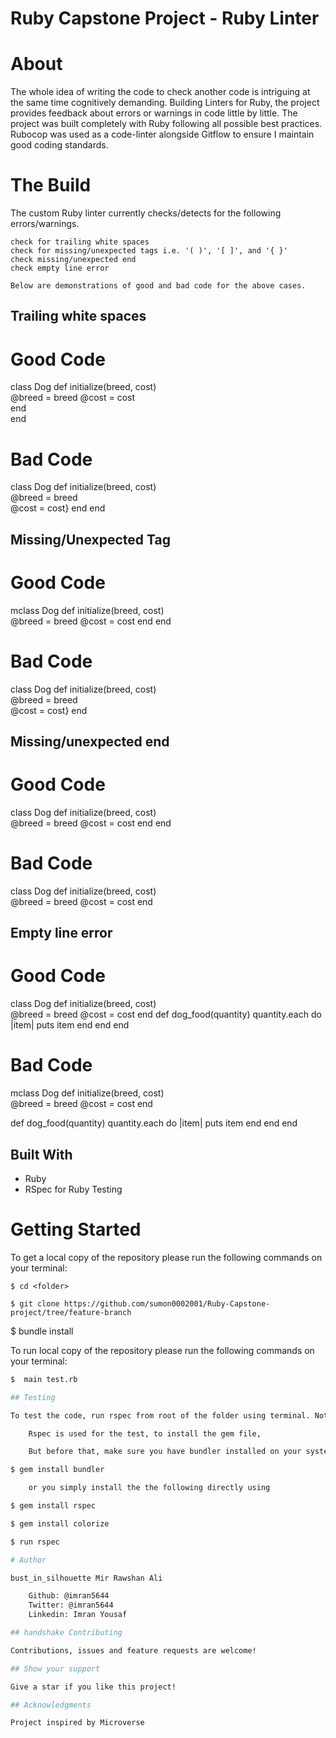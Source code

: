 # Ruby Capstone Project - Ruby Linter

# About

The whole idea of writing the code to check another code is intriguing at the same time cognitively demanding. Building Linters for Ruby, the project provides feedback about errors or warnings in code little by little. The project was built completely with Ruby following all possible best practices. Rubocop was used as a code-linter alongside Gitflow to ensure I maintain good coding standards.

# The Build

The custom Ruby linter currently checks/detects for the following errors/warnings.

    check for trailing white spaces
    check for missing/unexpected tags i.e. '( )', '[ ]', and '{ }'
    check missing/unexpected end
    check empty line error

    Below are demonstrations of good and bad code for the above cases.

## Trailing white spaces

# Good Code

class Dog
  def initialize(breed, cost)  
    @breed = breed
    @cost = cost  
  end  
end

# Bad Code

class Dog
  def initialize(breed, cost)  
    @breed = breed  
    @cost = cost}
  end
end


## Missing/Unexpected Tag

# Good Code

mclass Dog
  def initialize(breed, cost)  
    @breed = breed
    @cost = cost
  end
end

# Bad Code

class Dog
  def initialize(breed, cost)  
    @breed = breed  
    @cost = cost}
  end

## Missing/unexpected end

# Good Code

class Dog
  def initialize(breed, cost)  
    @breed = breed
    @cost = cost
  end
 end

# Bad Code
class Dog
  def initialize(breed, cost)  
    @breed = breed
    @cost = cost
  end


## Empty line error

# Good Code

class Dog
  def initialize(breed, cost)  
    @breed = breed
    @cost = cost
  end
  def dog_food(quantity)
    quantity.each do |item|
      puts item
    end
end
end
# Bad Code
mclass Dog
  def initialize(breed, cost)  
    @breed = breed
    @cost = cost
  end

  def dog_food(quantity)
    quantity.each do |item|
      puts item
    end
end
end

## Built With
- Ruby
- RSpec for Ruby Testing


# Getting Started

To get a local copy of the repository please run the following commands on your terminal:

```
$ cd <folder>
```

```
$ git clone https://github.com/sumon0002001/Ruby-Capstone-project/tree/feature-branch
```
$ bundle install

To run local copy of the repository please run the following commands on your terminal:

~~~bash
$  main test.rb

## Testing

To test the code, run rspec from root of the folder using terminal. Note: bug.rb has been excluded from rubocop checks to allow RSpec testing without interfering with Gitflow actions

    Rspec is used for the test, to install the gem file,

    But before that, make sure you have bundler installed on your system, else run

$ gem install bundler 

    or you simply install the the following directly using

$ gem install rspec 

$ gem install colorize 

$ run rspec

# Author

bust_in_silhouette Mir Rawshan Ali

    Github: @imran5644
    Twitter: @imran5644
    Linkedin: Imran Yousaf

## handshake Contributing

Contributions, issues and feature requests are welcome!

## Show your support

Give a star if you like this project!

## Acknowledgments

Project inspired by Microverse
